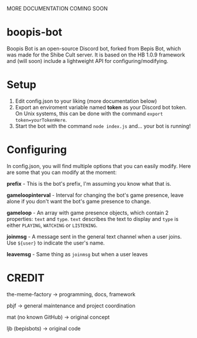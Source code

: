 MORE DOCUMENTATION COMING SOON

# boopis-bot
Boopis Bot is an open-source Discord bot, forked from Bepis Bot, which was made for the Shibe Cult server. It is based on the HB 1.0.9 framework and (will soon) include a lightweight API for configuring/modifying.

# Setup
1) Edit config.json to your liking (more documentation below)
2) Export an enviroment variable named **token** as your Discord bot token. On Unix systems, this can be done with the command `export token=yourTokenHere`.
3) Start the bot with the command `node index.js` and... your bot is running!

# Configuring
In config.json, you will find multiple options that you can easily modify. Here are some that you can modify at the moment:

**prefix** - This is the bot's prefix, I'm assuming you know what that is.

**gameloopinterval** - Interval for changing the bot's game presence, leave alone if you don't want the bot's game presence to change.

**gameloop** - An array with game presence objects, which contain 2 properties: `text` and `type`. `text` describes the text to display and `type` is either `PLAYING`, `WATCHING` or `LISTENING`.

**joinmsg** - A message sent in the general text channel when a user joins. Use `${user}` to indicate the user's name.

**leavemsg** - Same thing as `joinmsg` but when a user leaves

# CREDIT

the-meme-factory -> programming, docs, framework

pbjf -> general maintenance and project coordination

mat (no known GitHub) -> original concept

ljb (bepisbots) -> original code
